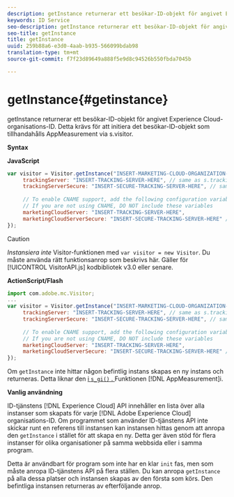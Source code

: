 ```yaml
---
description: getInstance returnerar ett besökar-ID-objekt för angivet Experience Cloud-organisations-ID. Detta krävs för att initiera det besökar-ID-objekt som tillhandahålls AppMeasurement via s.visitor.
keywords: ID Service
seo-description: getInstance returnerar ett besökar-ID-objekt för angivet Experience Cloud-organisations-ID. Detta krävs för att initiera det besökar-ID-objekt som tillhandahålls AppMeasurement via s.visitor.
seo-title: getInstance
title: getInstance
uuid: 259b88a6-e3d0-4aab-b935-566099bdab98
translation-type: tm+mt
source-git-commit: f7f23d89649a888f5e9d8c94526b550fbda7045b

---
```



# getInstance{#getinstance}

getInstance returnerar ett besökar-ID-objekt för angivet Experience Cloud-organisations-ID. Detta krävs för att initiera det besökar-ID-objekt som tillhandahålls AppMeasurement via s.visitor.

**Syntax**

**JavaScript**

```js
var visitor = Visitor.getInstance("INSERT-MARKETING-CLOUD-ORGANIZATION-ID-HERE", { 
     trackingServer: "INSERT-TRACKING-SERVER-HERE", // same as s.trackingServer 
     trackingServerSecure: "INSERT-SECURE-TRACKING-SERVER-HERE", // same as s.trackingServerSecure 
 
     // To enable CNAME support, add the following configuration variables 
     // If you are not using CNAME, DO NOT include these variables 
     marketingCloudServer: "INSERT-TRACKING-SERVER-HERE", 
     marketingCloudServerSecure: "INSERT-SECURE-TRACKING-SERVER-HERE" // same as s.trackingServerSecure 
});
```

>[!CAUTION]
>
>*Instansiera inte* Visitor-funktionen med `var visitor = new Visitor`. Du måste använda rätt funktionsanrop som beskrivs här. Gäller för [!UICONTROL VisitorAPI.js] kodbibliotek v3.0 eller senare.

**ActionScript/Flash**

```js
import com.adobe.mc.Visitor; 
... 
var visitor = Visitor.getInstance("INSERT-MARKETING-CLOUD-ORGANIZATION-ID-HERE", { 
     trackingServer: "INSERT-TRACKING-SERVER-HERE", // same as s.trackingServer 
     trackingServerSecure: "INSERT-SECURE-TRACKING-SERVER-HERE", // same as s.trackingServerSecure 
 
     // To enable CNAME support, add the following configuration variables 
     // If you are not using CNAME, DO NOT include these variables 
     marketingCloudServer: "INSERT-TRACKING-SERVER-HERE", 
     marketingCloudServerSecure: "INSERT-SECURE-TRACKING-SERVER-HERE" // same as s.trackingServerSecure 
});
```

Om `getInstance` inte hittar någon befintlig instans skapas en ny instans och returneras. Detta liknar den [ i `s_gi()` . ](https://marketing.adobe.com/resources/help/en_US/sc/implement/?f=function_s_gi.html) Funktionen [!DNL AppMeasurement]i.

**Vanlig användning**

ID-tjänstens [!DNL Experience Cloud] API innehåller en lista över alla instanser som skapats för varje [!DNL Adobe Experience Cloud] organisations-ID. Om programmet som använder ID-tjänstens API inte skickar runt en referens till instansen kan instansen hittas genom att anropa den `getInstance` i stället för att skapa en ny. Detta ger även stöd för flera instanser för olika organisationer på samma webbsida eller i samma program.

Detta är användbart för program som inte har en klar `init` fas, men som måste anropa ID-tjänstens API på flera ställen. Du kan anropa `getInstance` på alla dessa platser och instansen skapas av den första som körs. Den befintliga instansen returneras av efterföljande anrop.
